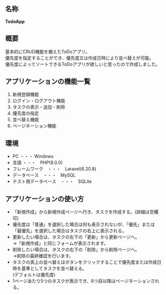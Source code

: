 ## 名称
**TodoApp**

## 概要
基本的にCRUD機能を備えたToDoアプリ。  
優先度を指定することができ、優先度又は作成日時により並べ替えが可能。  
優先度によってソートできるToDoアプリが欲しいと思ったので作成しました。  

## アプリケーションの機能一覧
1. 新規登録機能
2. ログイン・ログアウト機能
3. タスクの表示・追加・削除
4. 優先度の指定
5. 並べ替え機能
6. ページネーション機能

## 環境
+ PC ・・・ Windows
+ 言語 ・・・　PHP(8.0.0)
+ フレームワーク　・・・　Laravel(6.20.8)
+ データベース　・・・　MySQL
+ テスト用データベース　・・・　SQLite

## アプリケーションの使い方
+ 「新規作成」から新規作成ページへ行き、タスクを作成する。(詳細は空欄可)
+ 優先度は「普通」を選択した場合は何も表示されないが、「優先」または「最優先」を選択した場合はタスクの右上に表示される。
+ 更新したい場合は、タスクの右下の「更新」から更新ページへ。  
→「新規作成」と同じフォームが表示されます。
+ 削除したい場合は、タスクの右下の「削除」から削除ページへ。  
→削除の最終確認を行います。
+ タスクの真上の並べ替えはボタンをクリックすることで優先度または作成日時を基準としてタスクを並べ替える。  
(デフォルトは優先度)
+ 1ページあたり5つのタスクが表示でき、6つ目以降はページネーションされる。
